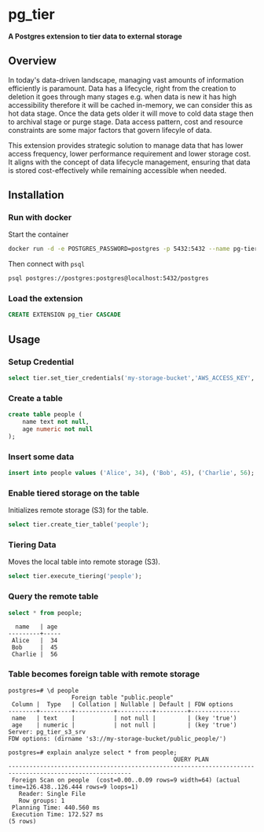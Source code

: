 # pg_tier

**A Postgres extension to tier data to external storage**

## Overview

In today's data-driven landscape, managing vast amounts of information efficiently is paramount. Data has a lifecycle, right from the creation to deletion it goes through many stages e.g. when data is new it has high accessibility therefore it will be cached in-memory, we can consider this as hot data stage. Once the data gets older it will move to cold data stage then to archival stage or purge stage. Data access pattern, cost and resource constraints are some major factors that govern lifecyle of data.

This extension provides strategic solution to manage data that has lower access frequency, lower performance requirement and lower storage cost. It aligns with the concept of data lifecycle management, ensuring that data is stored cost-effectively while remaining accessible when needed.

## Installation

### Run with docker

Start the container

```bash
docker run -d -e POSTGRES_PASSWORD=postgres -p 5432:5432 --name pg-tier quay.io/tembo/tier-pg:latest
```

Then connect with `psql`

```bash
psql postgres://postgres:postgres@localhost:5432/postgres
```

### Load the extension

```sql
CREATE EXTENSION pg_tier CASCADE
```

## Usage

### Setup Credential

```sql
select tier.set_tier_credentials('my-storage-bucket','AWS_ACCESS_KEY', 'AWS_SECRET_KEY','AWS_REGION');
```

### Create a table

```sql
create table people (
    name text not null,
    age numeric not null
);
```

### Insert some data

```sql
insert into people values ('Alice', 34), ('Bob', 45), ('Charlie', 56);
```

### Enable tiered storage on the table

Initializes remote storage (S3) for the table.

```sql
select tier.create_tier_table('people');
```

### Tiering Data

Moves the local table into remote storage (S3).

```sql
select tier.execute_tiering('people');
```

### Query the remote table

```sql
select * from people;
```

```text
  name   | age 
---------+-----
 Alice   |  34
 Bob     |  45
 Charlie |  56
```

### Table becomes foreign table with remote storage

```text
postgres=# \d people
                  Foreign table "public.people"
 Column |  Type   | Collation | Nullable | Default | FDW options  
--------+---------+-----------+----------+---------+--------------
 name   | text    |           | not null |         | (key 'true')
 age    | numeric |           | not null |         | (key 'true')
Server: pg_tier_s3_srv
FDW options: (dirname 's3://my-storage-bucket/public_people/')
```

```text
postgres=# explain analyze select * from people;
                                               QUERY PLAN                                                
---------------------------------------------------------------------------------------------------------
 Foreign Scan on people  (cost=0.00..0.09 rows=9 width=64) (actual time=126.438..126.444 rows=9 loops=1)
   Reader: Single File
   Row groups: 1
 Planning Time: 440.560 ms
 Execution Time: 172.527 ms
(5 rows)
```

